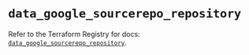 # `data_google_sourcerepo_repository`

Refer to the Terraform Registry for docs: [`data_google_sourcerepo_repository`](https://registry.terraform.io/providers/hashicorp/google/5.37.0/docs/data-sources/sourcerepo_repository).
